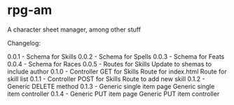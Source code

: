 # rpg-am
A character sheet manager, among other stuff

Changelog:

0.0.1 - Schema for Skills
0.0.2 - Schema for Spells
0.0.3 - Schema for Feats
0.0.4 - Schema for Races
0.0.5 - Routes for Skills
		Update to shemas to include author
0.1.0 - Controller GET for Skills
		Route for index.html
		Route for skill list
0.1.1 - Controller POST for Skills
		Route to add new skill
0.1.2 - Generic DELETE method
0.1.3 - Generic single item page
		Generic single item controller
0.1.4 - Generic PUT item page
		Generic PUT item controller